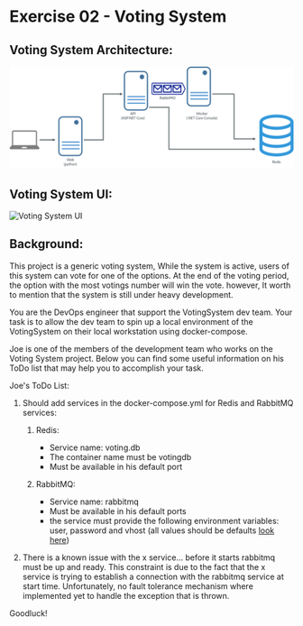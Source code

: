 # Exercise 02 - Voting System

## Voting System Architecture:
![Voting System Architecture](https://github.com/haimkabesa/docker-course/blob/master/Exercises/02.VotingSystem/voting-app-architecture.png)


## Voting System UI:
![Voting System UI](https://github.com/haimkabesa/VotingSystem/blob/master/voting-system.png)

## Background:

This project is a generic voting system, While the system is active, users of this system can vote for one of the options. At the end of the voting period, the option with the most votings number will win the vote.
however, It worth to mention that the system is still under heavy development.

You are the DevOps engineer that support the VotingSystem dev team.
Your task is to allow the dev team to spin up a local environment of the VotingSystem on their local workstation using docker-compose.

Joe is one of the members of the development team who works on the Voting System project.
Below you can find some useful information on his ToDo list that may help you to accomplish your task.

Joe's ToDo List:
1. Should add services in the docker-compose.yml for Redis and RabbitMQ services:
    1. Redis:
        - Service name: voting.db
        - The container name must be votingdb
        - Must be available in his default port

    1. RabbitMQ:
        - Service name: rabbitmq
        - Must be available in his default ports
        - the service must provide the following environment variables: user, password and vhost (all values should be defaults [look here](https://hub.docker.com/_/rabbitmq/)) 

1. There is a known issue with the x service... before it starts rabbitmq must be up and ready. This constraint is due to the fact that the x service is trying to establish a connection with the rabbitmq service at start time. Unfortunately, no fault tolerance mechanism where implemented yet to handle the exception that is thrown.


Goodluck!

